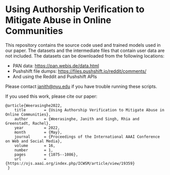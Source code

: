 # Using Authorship Verification to Mitigate Abuse in Online Communities

This repository contains the source code used and trained models used in our paper. The datasets and the intermediate files that contain user data are not included. The datasets can be downloaded from the following locations: 
- PAN data: https://pan.webis.de/data.html
- Pushshift file dumps: https://files.pushshift.io/reddit/comments/
- And using the Reddit and Pushshift APIs

Please contact janith@nyu.edu if you have trouble running these scripts.  

If you used this work, please cite our paper:

```
@article{Weerasinghe2022,
	title        = {Using Authorship Verification to Mitigate Abuse in Online Communities},
	author       = {Weerasinghe, Janith and Singh, Rhia and Greenstadt, Rachel},
	year         = 2022,
	month        = {May},
	journal      = {Proceedings of the International AAAI Conference on Web and Social Media},
	volume       = 16,
	number       = 1,
	pages        = {1075--1086},
	url          = {https://ojs.aaai.org/index.php/ICWSM/article/view/19359}
 }
```
